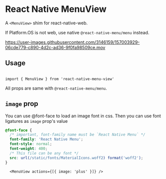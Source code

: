 # React Native MenuView

A `<MenuView>` shim for react-native-web. 

If Platform.OS is not web, use native `@react-native-menu/menu` instead.


https://user-images.githubusercontent.com/3146159/157003929-06cde779-c890-4d2c-ad36-9f0fa98509ce.mov



## Usage

```tsx

import { MenuView } from 'react-native-menu-view'

```

All props are same with `@react-native-menu/menu`. 

## `image` prop

You can use @font-face to load an image font in css. Then you 
can use font ligatures as `image` prop's value

```css
@font-face {
  /* important, font-family name must be `React Native Menu` */
  font-family: 'React Native Menu';
  font-style: normal;
  font-weight: 400;
  /* This file can be any font */
  src: url(/static/fonts/MaterialIcons.woff2) format('woff2');
}
```

```tsx
  <MenuView actions={[{ image: 'plus' }]} />
```